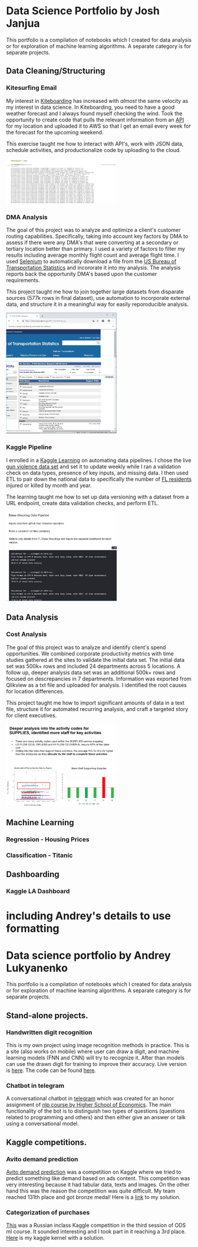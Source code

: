 # Data Science Portfolio by Josh Janjua

This portfolio is a compilation of notebooks which I created for data analysis or for exploration of machine learning algorithms. A separate category is for separate projects.

## Data Cleaning/Structuring

### Kitesurfing Email 
  My interest in [Kiteboarding](https://www.youtube.com/watch?v=yl8hiSHuhiI) has increased with *almost* the same velocity as my interest in data science. In Kiteboarding, you need to have a good weather forecast and I always found myself checking the wind. Took the opportunity to create code that pulls the relevant information from an [API](https://darksky.net/forecast/12.1217,-68.861/us12/en_) for my location and uploaded it to AWS so that I get an email every week for the forecast for the upcoming weekend. 
  
This exercise taught me how to interact with API's, work with JSON data, schedule activities, and productionalize code by uploading to the cloud.
  
<img src="Images/Kiteforecast.JPG" width = "300">

### DMA Analysis
  The goal of this project was to analyze and optimize a client's customer routing capabilities. Specifically, taking into account key factors by DMA to assess if there were any DMA's that were converting at a secondary or tertiary location better than primary. I used a variety of factors to filter my results including average monthly flight count and average flight time. I used [Selenium](https://en.wikipedia.org/wiki/Selenium_(software)) to automatically download a file from the [US Bureau of Transportation Statistics](https://www.transtats.bts.gov/Tables.asp?DB_ID=111&DB_Name=Air%20Carrier%20Statistics%20%28Form%2041%20Traffic%29-%20All%20Carriers&DB_Short_Name=Air%20Carriers) and incororate it into my analysis. The analysis reports back the opportunity DMA's based upon the customer requirements.
  
This project taught me how to join together large datasets from disparate sources (577k rows in final dataset), use automation to incorporate external data, and structure it in a meaningful way for easily reporoducible analysis.

<img src="Images/Selenium.JPG" width = "300">

### Kaggle Pipeline
  I enrolled in a [Kaggle Learning](https://www.kaggle.com/professional-skills-series#pipelines) on automating data pipelines. I chose the live [gun violence data set](https://github.com/jamesqo/gun-violence-data) and set it to update weekly while I ran a validation check on data types, presence of key inputs, and missing data. I then used ETL to pair down the national data to specifically the number of [FL residents](https://www.kaggle.com/joshjanjua/data-pipeline-fl-mass-shootings) injured or killed by month and year.

The learning taught me how to set up data versioning with a dataset from a URL endpoint, create data validation checks, and perform ETL. 

<img src="Images/Pipeline.JPG" width = "300">

## Data Analysis

### Cost Analysis
  The goal of this project was to analyze and identify client's spend opportunities. We combined corporate productivity metrics with time studies gathered at the sites to validate the initial data set. The initial data set was 500k+ rows and included 24 departments across 5 locations. A follow up, deeper analysis data set was an additional 500k+ rows and focused on descrepancies in 7 departments. Information was exported from Qlikview as a txt file and uploaded for analysis. I identified the root causes for location differences. 
  
This project taught me how to import significant amounts of data in a text file, structure it for automated recurring analysis, and craft a targeted story for client executives.

<img src="Images/C2S.JPG" width = "300">

## Machine Learning

### Regression - Housing Prices
### Classification - Titanic

## Dashboarding

### Kaggle LA Dashboard

# including Andrey's details to use formatting
# Data science portfolio by Andrey Lukyanenko

This portfolio is a compilation of notebooks which I created for data analysis or for exploration of machine learning algorithms. A separate category is for separate projects.

## Stand-alone projects.

### Handwritten digit recognition

This is my own project using image recognition methods in practice. This is a site (also works on mobile) where user can draw a digit, and machine learning models (FNN and CNN) will try to recognize it. After than models can use the drawn digit for training to improve their accuracy. Live version is [here](https://digits-draw-recognize.herokuapp.com/). The code can be found [here](https://github.com/Erlemar/digit-draw-recognize).

### Chatbot in telegram

A conversational chatbot in [telegram](http://t.me/amlnlpbot) which was created for an honor assignment of [nlp course by Higher School of Economics](https://www.coursera.org/learn/language-processing/home/welcome). The main functionality of the bot is to distinguish two types of questions (questions related to programming and others) and then either give an answer or talk using a conversational model.

## Kaggle competitions.

### Avito demand prediction

[Avito demand prediction](https://www.kaggle.com/c/avito-demand-prediction) was a competition on Kaggle where we tried to predict something like demand based on ads content. This competition was very interesting because it had tabular data, texts and images. On the other hand this was the reason the competition was quite difficult. My team reached 131th place and got bronze medal! Here is a [link](https://github.com/Erlemar/Avito_demand_prediction_2018) to my solution.

### Categorization of purchases

[This](https://www.kaggle.com/c/receipt-categorisation) was a Russian inclass Kaggle competition in the third session of ODS ml course. It sounded interesting and I took part in it reaching a 3rd place. [Here](https://www.kaggle.com/artgor/3rd-place-solution) is my kaggle kernel with a solution.
